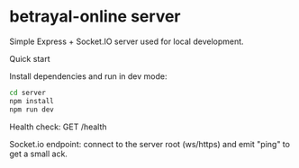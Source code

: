 # betrayal-online server

Simple Express + Socket.IO server used for local development.

Quick start

Install dependencies and run in dev mode:

```bash
cd server
npm install
npm run dev
```

Health check: GET /health

Socket.io endpoint: connect to the server root (ws/https) and emit "ping" to get a small ack.

